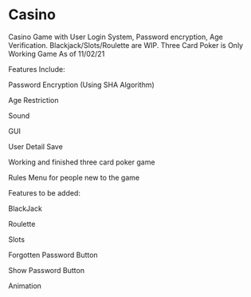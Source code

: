 # Casino
Casino Game with User Login System, Password encryption, Age Verification. Blackjack/Slots/Roulette are WIP. Three Card Poker is Only Working Game As of 11/02/21

Features Include: 

Password Encryption (Using SHA Algorithm) 

Age Restriction 

Sound 

GUI 

User Detail Save 

Working and finished three card poker game 

Rules Menu for people new to the game 

 

Features to be added: 

BlackJack 

Roulette 

Slots 

Forgotten Password Button 

Show Password Button 

Animation 

